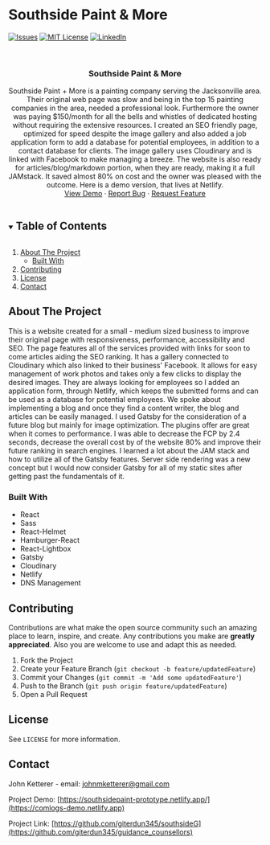 # Southside Paint & More
<!-- PROJECT SHIELDS -->
<!--
*** I'm using markdown "reference style" links for readability.
*** Reference links are enclosed in brackets [ ] instead of parentheses ( ).
*** See the bottom of this document for the declaration of the reference variables
*** for contributors-url, forks-url, etc. This is an optional, concise syntax you may use.
*** https://www.markdownguide.org/basic-syntax/#reference-style-links
-->
[![Issues][issues-shield]][issues-url]
[![MIT License][license-shield]][license-url]
[![LinkedIn][linkedin-shield]][linkedin-url]



<!-- PROJECT LOGO -->
<!-- ![admin demo](client/src/components/images/heart.jpg) -->
<br />
<p align="center">
<!--   <img src="client/src/components/images/heart.jpg" alt="Logo">  -->
  <h3 align="center">Southside Paint & More</h3>
  <p align="center">
    Southside Paint + More is a painting company serving the Jacksonville area. Their original web page was slow and being in the top 15 painting companies in the area, needed a professional look. Furthermore the owner was paying $150/month for all the bells and whistles of dedicated hosting without requiring the extensive resources. I created an SEO friendly page, optimized for speed despite the image gallery and also added a job application form to add a database for potential employees, in addition to a contact database for clients. The image gallery uses Cloudinary and is linked with Facebook to make managing a breeze. The website is also ready for articles/blog/markdown portion, when they are ready, making it a full JAMstack. It saved almost 80% on cost and the owner was pleased with the outcome. Here is a demo version, that lives at Netlify.
    <br />
    <a href="https://southsidepaint-prototype.netlify.app/">View Demo</a>
    ·
    <a href="https://github.com/giterdun345/southsideG/issues">Report Bug</a>
    ·
    <a href="https://github.com/giterdun345/southsideG/issues">Request Feature</a>
  </p>
</p>

<!-- TABLE OF CONTENTS -->
<details open="open">
  <summary><h2 style="display: inline-block">Table of Contents</h2></summary>
  <ol>
    <li>
      <a href="#about-the-project">About The Project</a>
      <ul>
        <li><a href="#built-with">Built With</a></li>
      </ul>
    </li>
    <li><a href="#contributing">Contributing</a></li>
    <li><a href="#license">License</a></li>
    <li><a href="#contact">Contact</a></li>
  </ol>
</details>



<!-- ABOUT THE PROJECT -->
## About The Project
This is a website created for a small - medium sized business to improve their original page with responsiveness, performance, accessibility and SEO. The page features all of the services provided with links for soon to come articles aiding the SEO ranking. It has a gallery connected to Cloudinary which also linked to their business' Facebook. It allows for easy management of work photos and takes only a few clicks to display the desired images. They are always looking for employees so I added an application form, through Netlify, which keeps the submitted forms and can be used as a database for potential employees. We spoke about implementing a blog and once they find a content writer, the blog and articles can be easily managed. I used Gatsby for the consideration of a future blog but mainly for image optimization. The plugins offer are great when it comes to performance. I was able to decrease the FCP by 2.4 seconds, decrease the overall cost by of the website 80% and improve their future ranking in search engines. I learned a lot about the JAM stack and how to utilize all of the Gatsby features. Server side rendering was a new concept but I would now consider Gatsby for all of my static sites after getting past the fundamentals of it.

### Built With

* React
* Sass
* React-Helmet
* Hamburger-React
* React-Lightbox
* Gatsby
* Cloudinary
* Netlify
* DNS Management

<!-- CONTRIBUTING -->
## Contributing

Contributions are what make the open source community such an amazing place to learn, 
inspire, and create. Any contributions you make are **greatly appreciated**. Also you are welcome to use and adapt this as needed.

1. Fork the Project
2. Create your Feature Branch (`git checkout -b feature/updatedFeature`)
3. Commit your Changes (`git commit -m 'Add some updatedFeature'`)
4. Push to the Branch (`git push origin feature/updatedFeature`)
5. Open a Pull Request

<!-- LICENSE -->
## License

See `LICENSE` for more information.


<!-- CONTACT -->
## Contact

John Ketterer - email: johnmketterer@gmail.com

Project Demo: [https://southsidepaint-prototype.netlify.app/](https://comlogs-demo.netlify.app)

Project Link: [https://github.com/giterdun345/southsideG](https://github.com/giterdun345/guidance_counsellors)

<!-- MARKDOWN LINKS & IMAGES -->
<!-- https://www.markdownguide.org/basic-syntax/#reference-style-links -->
[issues-shield]: https://img.shields.io/github/issues/giterdun345/guidance_counsellors.svg?style=for-the-badge
[issues-url]: https://github.com/giterdun345/guidance_counsellors/issues
[license-shield]: https://img.shields.io/github/license/giterdun345/guidance_counsellors.svg?style=for-the-badge
[license-url]: https://github.com/giterdun345/guidance_counsellors/blob/master/LICENSE.txt
[linkedin-shield]: https://img.shields.io/badge/-LinkedIn-black.svg?style=for-the-badge&logo=linkedin&colorB=555
[linkedin-url]: https://linkedin.com/in/jm-ketterer



